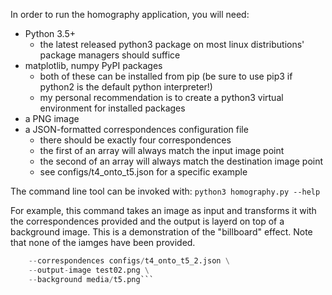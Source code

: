 In order to run the homography application, you will need:
- Python 3.5+
    - the latest released python3 package on most linux distributions' package
      managers should suffice
- matplotlib, numpy PyPI packages
    - both of these can be installed from pip (be sure to use pip3 if python2 is
      the default python interpreter!)
    - my personal recommendation is to create a python3 virtual environment for
      installed packages
- a PNG image
- a JSON-formatted correspondences configuration file
    - there should be exactly four correspondences
    - the first of an array will always match the input image point
    - the second of an array will always match the destination image point
    - see configs/t4_onto_t5.json for a specific example

The command line tool can be invoked with:
`python3 homography.py --help`

For example, this command takes an image as input and transforms it with the
correspondences provided and the output is layerd on top of a background image.
This is a demonstration of the "billboard" effect. Note that none of the iamges
have been provided.
```python homography.py --input-image media/t4.png \
    --correspondences configs/t4_onto_t5_2.json \
    --output-image test02.png \
    --background media/t5.png```
